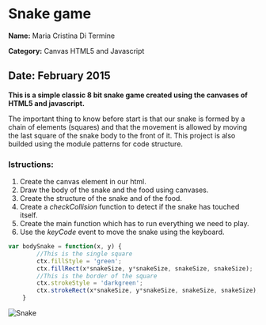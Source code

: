 # Snake game
**Name:** Maria Cristina Di Termine

**Category:** Canvas HTML5 and Javascript

**Date:** February 2015
----------------------------------------------------------------------

**This is a simple classic 8 bit snake game created using the canvases of HTML5 and javascript.**

The important thing to know before start is that our snake is formed by a chain of elements (squares) and that the movement is allowed by moving the last square of the snake body to the front of it. 
This project is also builded using the module patterns for code structure.

### Istructions:
1. Create the canvas element in our html.
2. Draw the body of the snake and the food using canvases.
3. Create the structure of the snake and of the food.
4. Create a _checkCollision_ function to detect if the snake has touched itself.
5. Create the main function which has to run everything we need to play.
6. Use the _keyCode_ event to move the snake using the keyboard.

```js
var bodySnake = function(x, y) {
        //This is the single square
        ctx.fillStyle = 'green';
        ctx.fillRect(x*snakeSize, y*snakeSize, snakeSize, snakeSize);
        //This is the border of the square
        ctx.strokeStyle = 'darkgreen';
        ctx.strokeRect(x*snakeSize, y*snakeSize, snakeSize, snakeSize);
    }
```

![Snake](https://raw.githubusercontent.com/Mariacristina88/Snake-game/master/img/snake.png)
